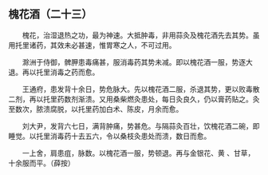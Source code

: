 ## 槐花酒（二十三）


&emsp;&emsp;槐花，治湿退热之功，最为神速。大抵肿毒，非用蒜灸及槐花酒先去其势。虽用托里诸药，其效未必甚速，惟胃寒之人，不可过用。

&emsp;&emsp;滁洲于侍御，髀胛患毒痛甚，服消毒药其势未减。即以槐花酒一服，势逐大退。再以托里消毒之药而愈。

&emsp;&emsp;王通府，患发背十余日，势危脉大。先以槐花酒二服，杀退其势，更以败毒散二剂，再以托里药数剂渐溃。又用桑柴燃灸患处，每日灸良久，仍以膏药贴之。灸至数次，脓溃腐脱，以托里药加白术、陈皮，月余而愈。

&emsp;&emsp;刘大尹，发背六七日，满背肿痛，势甚危。与隔蒜灸百壮，饮槐花酒二碗，即睡觉。以托里消毒药十去五六，令以桑枝灸患处而溃，数日而愈。

&emsp;&emsp;一上舍，肩患疽，脉数。以槐花酒一服，势顿退。再与金银花、黄 、甘草，十余服而平。（薛按）

